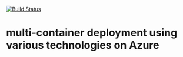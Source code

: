 [![Build Status](https://ssarwa.visualstudio.com/multi-container/_apis/build/status/multi-container-CI?branchName=master)](https://ssarwa.visualstudio.com/multi-container/_build/latest?definitionId=27&branchName=master)

# multi-container deployment using various technologies on Azure
